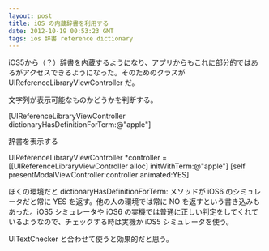 ```yaml
---
layout: post
title: iOS の内蔵辞書を利用する
date: 2012-10-19 00:53:23 GMT
tags: ios 辞書 reference dictionary
---
```

iOS5から（？）辞書を内蔵するようになり、アプリからもこれに部分的ではあるがアクセスできるようになった。そのためのクラスが UIReferenceLibraryViewController だ。

文字列が表示可能なものかどうかを判断する。

  [UIReferenceLibraryViewController dictionaryHasDefinitionForTerm:@"apple"]

辞書を表示する
 
 UIReferenceLibraryViewController *controller = [[UIReferenceLibraryViewController alloc] initWithTerm:@"apple"]
 [self presentModalViewController:controller animated:YES]


ぼくの環境だと dictionaryHasDefinitionForTerm: メソッドが iOS6 のシミュレータだと常に YES を返す。他の人の環境では常に NO を返すという書き込みもあった。iOS5 シミュレータや iOS6 の実機では普通に正しい判定をしてくれているようなので、チェックする時は実機か iOS5 シミュレータを使う。

UITextChecker と合わせて使うと効果的だと思う。
